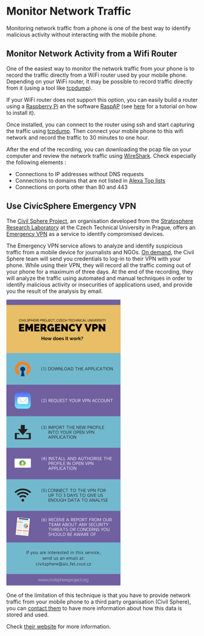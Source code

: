 # Monitor Network Traffic

Monitoring network traffic from a phone is one of the best way to identify malicious activity without interacting with the mobile phone.

## Monitor Network Activity from a Wifi Router

One of the easiest way to monitor the network traffic from your phone is to record the traffic directly from a WiFi router used by your mobile phone. Depending on your WiFi router, it may be possible to record traffic directly from it (using a tool like [tcpdump](https://www.tcpdump.org/)).

If your WiFi router does not support this option, you can easily build a router using  a [Raspberry Pi](https://www.raspberrypi.org/) an the software [RaspAP](https://raspap.com/) (see [here](https://howtoraspberrypi.com/create-a-wi-fi-hotspot-in-less-than-10-minutes-with-pi-raspberry/) for a tutorial on how to install it).

Once installed, you can connect to the router using ssh and start capturing the traffic using [tcpdump](https://www.tcpdump.org/). Then connect your mobile phone to this wifi network and record the traffic to 30 minutes to one hour.

After the end of the recording, you can downloading the pcap file on your computer and review the network traffic using [WireShark](https://www.wireshark.org/). Check especially the following elements :
* Connections to IP addresses without DNS requests
* Connections to domains that are not listed in [Alexa Top lists](https://www.alexa.com/siteinfo)
* Connections on ports other than 80 and 443

## Use CivicSphere Emergency VPN

The [Civil Sphere Project](https://www.civilsphereproject.org/what-we-do), an organisation developed from the [Stratosphere Research Laboratory](https://www.stratosphereips.org/) at the Czech Technical University in Prague, offers an [Emergency VPN](https://www.civilsphereproject.org/emergency-vpn) as a service to identify compromised devices.

The Emergency VPN service allows to analyze and identify suspicious traffic from a mobile device for journalists and NGOs. [On demand](https://www.civilsphereproject.org/get-started), the Civil Sphere team will send you credentials to log-in to their VPN with your phone. While using their VPN, they will record all the traffic coming out of your phone for a maximum of three days. At the end of the recording, they will analyze the traffic using automated and manual techniques in order to identify malicious activity or insecurities of applications used, and provide you the result of the analysis by email.

![vpn](../img/emergencyvpn.png)

One of the limitation of this technique is that you have to provide network traffic from your mobile phone to a third party organisation (Civil Sphere), you can [contact them](https://www.civilsphereproject.org/get-started) to have more information about how this data is stored and used.

Check [their website](https://www.civilsphereproject.org/emergency-vpn) for more information.




